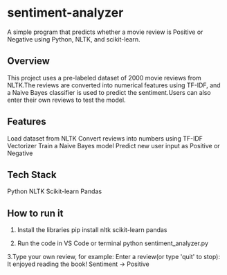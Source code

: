 # sentiment-analyzer
A simple program that predicts whether a movie review is Positive or Negative using Python, NLTK, and scikit-learn.

## Overview
This project uses a pre-labeled dataset of 2000 movie reviews from NLTK.The reviews are converted into numerical features using TF-IDF,
and a Naive Bayes classifier is used to predict the sentiment.Users can also enter their own reviews to test the model.

## Features
Load dataset from NLTK
Convert reviews into numbers using TF-IDF Vectorizer
Train a Naive Bayes model
Predict new user input as Positive or Negative

## Tech Stack
Python
NLTK
Scikit-learn
Pandas

## How to run it
1. Install the libraries
pip install nltk scikit-learn pandas

2. Run the code in VS Code or terminal
python sentiment_analyzer.py

3.Type your own review, for example:
Enter a review(or type 'quit' to stop): It enjoyed reading the book!
Sentiment → Positive
